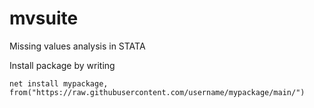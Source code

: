 # mvsuite
Missing values analysis in STATA

Install package by writing

``` 
net install mypackage, from("https://raw.githubusercontent.com/username/mypackage/main/")
```

